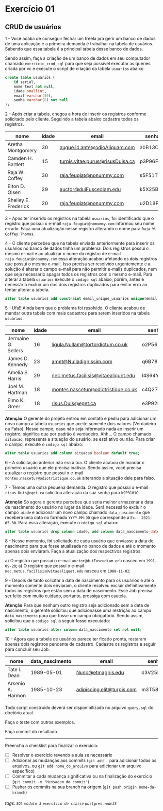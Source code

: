# Exercício 01

## CRUD de usuários

1 - Você acaba de conseguir fechar um freela pra gerir um banco de dados de uma aplicação e a primeira demanda é trabalhar na tabela de usuários. Sabendo que essa tabela é a principal tabela desse banco de dados.

Sendo assim, faça a criação de um banco de dados em seu computador chamado `exercicio_crud_sql` para que seja possível executar as queries criada por vc e execute o script de criação da tabela `usuarios` abaixo:

```sql
create table usuarios (
	id serial,
  	nome text not null,
  	idade smallint,
  	email varchar(50),
  	senha varchar(8) not null
);
```

2 - Após criar a tabela, chegou a hora de inserir os registros conforme solicitado pelo cliente. Seguindo a tabela abaixo cadastre todos os registros.

| nome                 | idade | email                            | senha    |
| -------------------- | ----- | -------------------------------- | -------- |
| Aretha Montgomery    | 30    | augue.id.ante@odioAliquam.com    | a0B13O3L |
| Camden H. Bartlett   | 15    | turpis.vitae.purus@risusDuisa.ca | p3P96F3Q |
| Raja W. Coffey       | 30    | raja.feugiat@nonummy.com         | s5F51T7L |
| Elton D. Olsen       | 29    | auctor@duiFuscediam.edu          | k5X25B0R |
| Shelley E. Frederick | 20    | raja.feugiat@nonummy.com         | u2D18F6E |

3 - Após ter inserido os registros na tabela `usuarios`, foi identificado que o registro que possui o e-mail `raja.feugiat@nonummy.com` informou seu nome errado. Faça uma atualização nesse registro alterando o nome para `Raja W. Coffey Thomas`.

4 - O cliente percebeu que na tabela enviada anteriormente para inserir os usuários no banco de dados tinha um problema. Dois registros possui o mesmo e-mail e ao atualizar o nome do registro de e-mail `raja.feugiat@nonummy.com` essa alteração acabou afetando os dois registros que possui o mesmo e-mail. Isso precisa ser resolvido urgentemente e a solução é alterar o campo e-mail para não permitir e-mails duplicados, nem que seja necessário apagar todos os registros com o mesmo e-mail. Para alterar a tabela `usuarios` execute o `código sql` abaixo, porém, antes é necessário excluir um dos dois registros duplicados para evitar erro ao tentar alterar a tabela.

```sql
alter table usuarios add constraint email_unique_usuarios unique(email);
```

5 - Ufa!! Ainda bem que o problema foi resolvido. O cliente acabou de mandar outra tabela com mais cadastros para serem inseridos na tabela `usuarios`.

| nome                | idade | email                                | senha    |
| ------------------- | ----- | ------------------------------------ | -------- |
| Jermaine G. Sellers | 16    | ligula.Nullam@tortordictum.co.uk     | o2P56U9U |
| James D. Kennedy    | 23    | amet@Nulladignissim.com              | q6B78V3V |
| Amelia S. Harris    | 29    | nec.metus.facilisis@vitaealiquet.edu | l4S64Y3A |
| Joel M. Hartman     | 18    | montes.nascetur@odiotristique.co.uk  | c4Q27D7O |
| Elmo K. Greer       | 18    | risus.Duis@eget.ca                   | e3P92I7R |

**Atenção** O gerente do projeto entrou em contato e pediu para adicionar um novo campo a tabela `usuarios` que aceite somente dois valores (Verdadeiro ou Falso). Nesse campo, caso não seja informado nada ao inserir um registro, significa que por padrão é verdadeiro. Ahh... O campo chamado `situacao`, representa a situação do usuário, se está ativo ou não. Para criar o campo, execute o `código sql` abaixo:

```sql
alter table usuarios add column situacao boolean default true;
```

6 - A solicitação anterior não era a toa. O cliente acabou de mandar o primeiro usuario que ele precisa inativar. Sendo assim, você precisa atualizar o registro que possui o e-mail `montes.nascetur@odiotristique.co.uk` alterando a situação dele para falso.

7 - Temos uma outra pequena demanda. O registro que possui o e-mail `risus.Duis@eget.ca` solicitou alteração da sua senha para `k9P31H1O`.

**Atenção** Só agora o gerente percebeu que seria melhor armazenar a data de nascimento do usuário no lugar da idade. Será necessário excluir o campo `idade` e adicionar um novo campo chamado `data_nascimento` que receberá uma data no formado `YYYY-MM-DD` que corresponde a `Ex.: 2021-05-30`. Para essa alteração, execute o `código sql` abaixo:

```sql
alter table usuarios drop column idade, add column data_nascimento date;
```

8 - Nesse momento, foi solicitado de cada usuário que enviasse a data de nascimento para que fosse atualizada no banco de dados e até o momento apenas dois enviaram. Faça a atualização dos respectivos registros:

a) O registro que possui o e-mail `auctor@duiFuscediam.edu` nasceu em `1991-09-29`;
a) O registro que possui o e-mail `nec.metus.facilisis@vitaealiquet.edu` nasceu em `1988-11-02`;

9 - Depois de tanto solicitar a data de nascimento para os usuários e até o momento somente dois enviaram, o cliente resolveu excluir definitivamente todos os registros que estão sem a data de nascimento. Esse Job precisa ser feito com muito cuidado, portanto, prossiga com cautela.

**Atenção** Para que nenhum outro registro seja adicionado sem a data de nascimento, o gerente solicitou que adicionasse uma restrição ao campo `data_nascimento` para que fosse um campo obrigatório. Sendo assim, solicitou que o `código sql` a seguir fosse executado:

```sql
alter table usuarios alter column data_nascimento set not null;
```

10 - Agora que a tabela de usuários parece ter ficado pronta, restaram apenas dois registros pendente de cadastro. Cadastre os registros a seguir para concluir seu Job.

| nome              | data_nascimento | email                      | senha    |
| ----------------- | --------------- | -------------------------- | -------- |
| Tate I. Dean      | 1989-05-01      | Nunc@etmagnis.edu          | d3V25D6Y |
| Arsenio K. Harmon | 1985-10-23      | adipiscing.elit@turpis.com | m3T58S0C |

Todo script construido deverá ser disponibilizado no arquivo `query.sql` do diretório atual.

Faça o teste com outros exemplos.

Faça commit do resultado.

---

Preencha a checklist para finalizar o exercício:

- [ ] Resolver o exercício revendo a aula se necessário
- [ ] Adicionar as mudanças aos commits (`git add .` para adicionar todos os arquivos, ou `git add nome_do_arquivo` para adicionar um arquivo específico)
- [ ] Commitar a cada mudança significativa ou na finalização do exercício (`git commit -m "Mensagem do commit"`)
- [ ] Pushar os commits na sua branch na origem (`git push origin nome-da-branch`)

###### tags: `SQL` `módulo 3` `exercício de classe` `postgres` `nodeJS`
